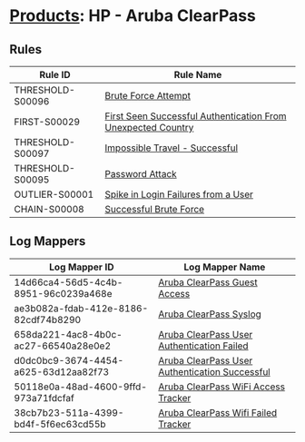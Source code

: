 # [Products](README.md): HP - Aruba ClearPass

## Rules

|Rule ID|Rule Name|
|----|----|
|THRESHOLD-S00096|[Brute Force Attempt](../rules/THRESHOLD-S00096.md)|
|FIRST-S00029|[First Seen Successful Authentication From Unexpected Country](../rules/FIRST-S00029.md)|
|THRESHOLD-S00097|[Impossible Travel - Successful](../rules/THRESHOLD-S00097.md)|
|THRESHOLD-S00095|[Password Attack](../rules/THRESHOLD-S00095.md)|
|OUTLIER-S00001|[Spike in Login Failures from a User](../rules/OUTLIER-S00001.md)|
|CHAIN-S00008|[Successful Brute Force](../rules/CHAIN-S00008.md)|


## Log Mappers

|Log Mapper ID|Log Mapper Name|
|----|----|
|14d66ca4-56d5-4c4b-8951-96c0239a468e|[Aruba ClearPass Guest Access](../mappings/14d66ca4-56d5-4c4b-8951-96c0239a468e.md)|
|ae3b082a-fdab-412e-8186-82cdf74b8290|[Aruba ClearPass Syslog](../mappings/ae3b082a-fdab-412e-8186-82cdf74b8290.md)|
|658da221-4ac8-4b0c-ac27-66540a28e0e2|[Aruba ClearPass User Authentication Failed](../mappings/658da221-4ac8-4b0c-ac27-66540a28e0e2.md)|
|d0dc0bc9-3674-4454-a625-63d12aa82f73|[Aruba ClearPass User Authentication Successful](../mappings/d0dc0bc9-3674-4454-a625-63d12aa82f73.md)|
|50118e0a-48ad-4600-9ffd-973a71fdcfaf|[Aruba ClearPass WiFi Access Tracker](../mappings/50118e0a-48ad-4600-9ffd-973a71fdcfaf.md)|
|38cb7b23-511a-4399-bd4f-5f6ec63cd55b|[Aruba ClearPass Wifi Failed Tracker](../mappings/38cb7b23-511a-4399-bd4f-5f6ec63cd55b.md)|


